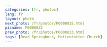 ```yaml
---
categories: [fr, photos]
lang: fr
layout: photo
next_photo: /fr/photos/P0000035.html
picname: P0000032
prev_photo: /fr/photos/P0000033.html
tags: [Dead Springbock, Hottentotten Church]
---
```

